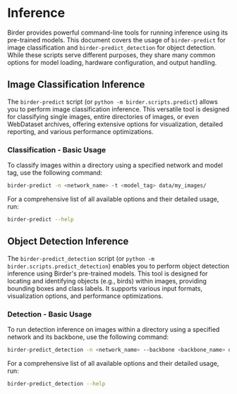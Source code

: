 # Inference

Birder provides powerful command-line tools for running inference using its pre-trained models.
This document covers the usage of `birder-predict` for image classification and `birder-predict_detection` for object detection.
While these scripts serve different purposes, they share many common options for model loading, hardware configuration, and output handling.

## Image Classification Inference

The `birder-predict` script (or `python -m birder.scripts.predict`) allows you to perform image classification inference. This versatile tool is designed for classifying single images, entire directories of images, or even WebDataset archives, offering extensive options for visualization, detailed reporting, and various performance optimizations.

### Classification - Basic Usage

To classify images within a directory using a specified network and model tag, use the following command:

```sh
birder-predict -n <network_name> -t <model_tag> data/my_images/
```

For a comprehensive list of all available options and their detailed usage, run:

```sh
birder-predict --help
```

## Object Detection Inference

The `birder-predict_detection` script (or `python -m birder.scripts.predict_detection`) enables you to perform object detection inference using Birder's pre-trained models.
This tool is designed for locating and identifying objects (e.g., birds) within images, providing bounding boxes and class labels.
It supports various input formats, visualization options, and performance optimizations.

### Detection - Basic Usage

To run detection inference on images within a directory using a specified network and its backbone, use the following command:

```sh
birder-predict_detection -n <network_name> --backbone <backbone_name> data/my_detection_images/
```

For a comprehensive list of all available options and their detailed usage, run:

```sh
birder-predict_detection --help
```
